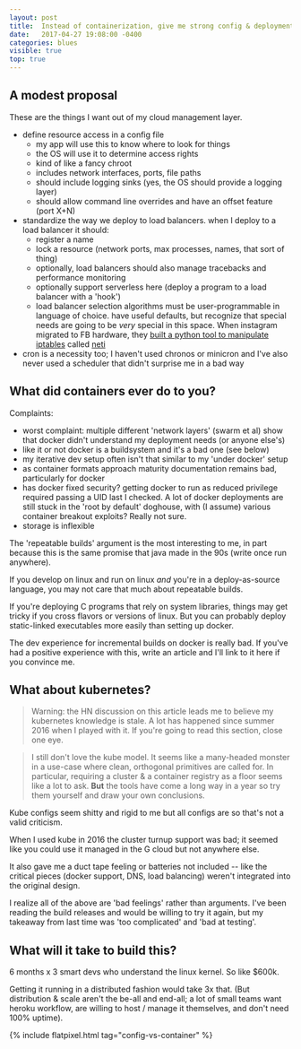 ```yaml
---
layout: post
title:  Instead of containerization, give me strong config & deployment primitives
date:   2017-04-27 19:08:00 -0400
categories: blues
visible: true
top: true
---
```


## A modest proposal

These are the things I want out of my cloud management layer.

* define resource access in a config file
    - my app will use this to know where to look for things
    - the OS will use it to determine access rights
    - kind of like a fancy chroot
    - includes network interfaces, ports, file paths
    - should include logging sinks (yes, the OS should provide a logging layer)
    - should allow command line overrides and have an offset feature (port X+N)
* standardize the way we deploy to load balancers. when I deploy to a load balancer it should:
    - register a name
    - lock a resource (network ports, max processes, names, that sort of thing)
    - optionally, load balancers should also manage tracebacks and performance monitoring
    - optionally support serverless here (deploy a program to a load balancer with a 'hook')
    - load balancer selection algorithms must be user-programmable in language of choice. have useful defaults, but recognize that special needs are going to be *very* special in this space. When instagram migrated to FB hardware, they [built a python tool to manipulate iptables](https://engineering.instagram.com/migrating-from-aws-to-aws-f4b16a65e13c) called [neti](https://github.com/facebookarchive/neti)
* cron is a necessity too; I haven't used chronos or minicron and I've also never used a scheduler that didn't surprise me in a bad way

## What did containers ever do to you?

Complaints:

* worst complaint: multiple different 'network layers' (swarm et al) show that docker didn't understand my deployment needs (or anyone else's)
* like it or not docker is a buildsystem and it's a bad one (see below)
* my iterative dev setup often isn't that similar to my 'under docker' setup
* as container formats approach maturity documentation remains bad, particularly for docker
* has docker fixed security? getting docker to run as reduced privilege required passing a UID last I checked. A lot of docker deployments are still stuck in the 'root by default' doghouse, with (I assume) various container breakout exploits? Really not sure.
* storage is inflexible

The 'repeatable builds' argument is the most interesting to me, in part because this is the same promise that java made in the 90s (write once run anywhere).

If you develop on linux and run on linux *and* you're in a deploy-as-source language, you may not care that much about repeatable builds.

If you're deploying C programs that rely on system libraries, things may get tricky if you cross flavors or versions of linux. But you can probably deploy static-linked executables more easily than setting up docker.

The dev experience for incremental builds on docker is really bad. If you've had a positive experience with this, write an article and I'll link to it here if you convince me.

## What about kubernetes?

<style>blockquote {font-style:normal; letter-spacing:normal;}</style>

> Warning: the HN discussion on this article leads me to believe my kubernetes knowledge is stale. A lot has happened since summer 2016 when I played with it. If you're going to read this section, close one eye.

> I still don't love the kube model. It seems like a many-headed monster in a use-case where clean, orthogonal primitives are called for. In particular, requiring a cluster & a container registry as a floor seems like a lot to ask. **But** the tools have come a long way in a year so try them yourself and draw your own conclusions.

Kube configs seem shitty and rigid to me but all configs are so that's not a valid criticism.

When I used kube in 2016 the cluster turnup support was bad; it seemed like you could use it managed in the G cloud but not anywhere else.

It also gave me a duct tape feeling or batteries not included -- like the critical pieces (docker support, DNS, load balancing) weren't integrated into the original design.

I realize all of the above are 'bad feelings' rather than arguments. I've been reading the build releases and would be willing to try it again, but my takeaway from last time was 'too complicated' and 'bad at testing'.

## What will it take to build this?

6 months x 3 smart devs who understand the linux kernel. So like $600k.

Getting it running in a distributed fashion would take 3x that. (But distribution & scale aren't the be-all and end-all; a lot of small teams want heroku workflow, are willing to host / manage it themselves, and don't need 100% uptime).

{% include flatpixel.html tag="config-vs-container" %}

